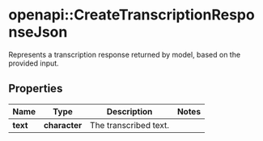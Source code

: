 # openapi::CreateTranscriptionResponseJson

Represents a transcription response returned by model, based on the provided input.

## Properties
Name | Type | Description | Notes
------------ | ------------- | ------------- | -------------
**text** | **character** | The transcribed text. | 


